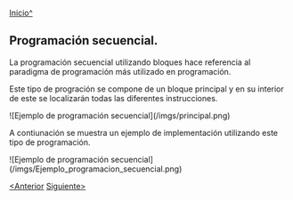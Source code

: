 <a name="Inicio"></a>

[Inicio^](#Inicio)

## Programación secuencial.

La programación secuencial utilizando bloques hace referencia al paradigma de programación más utilizado en programación.

Este tipo de progración se compone de un bloque principal y en su interior de este se localizarán todas las diferentes
instrucciones.

![Ejemplo de programación secuencial](<sharepath>/imgs/principal.png)

A contiunación se muestra un ejemplo de implementación utilizando este tipo de programación.

![Ejemplo de programación secuencial](<sharepath>/imgs/Ejemplo_programacion_secuencial.png)


[<Anterior]()
[Siguiente>]()